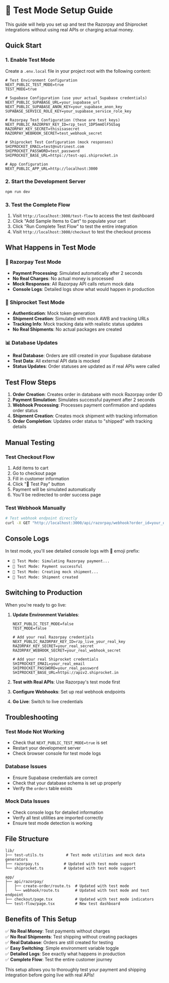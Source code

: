 # 🧪 Test Mode Setup Guide

This guide will help you set up and test the Razorpay and Shiprocket integrations without using real APIs or charging actual money.

## Quick Start

### 1. Enable Test Mode

Create a `.env.local` file in your project root with the following content:

```env
# Test Environment Configuration
NEXT_PUBLIC_TEST_MODE=true
TEST_MODE=true

# Supabase Configuration (use your actual Supabase credentials)
NEXT_PUBLIC_SUPABASE_URL=your_supabase_url
NEXT_PUBLIC_SUPABASE_ANON_KEY=your_supabase_anon_key
SUPABASE_SERVICE_ROLE_KEY=your_supabase_service_role_key

# Razorpay Test Configuration (these are test keys)
NEXT_PUBLIC_RAZORPAY_KEY_ID=rzp_test_1DP5mmOlF5G5ag
RAZORPAY_KEY_SECRET=thisisasecret
RAZORPAY_WEBHOOK_SECRET=test_webhook_secret

# Shiprocket Test Configuration (mock responses)
SHIPROCKET_EMAIL=test@nutrinest.com
SHIPROCKET_PASSWORD=test_password
SHIPROCKET_BASE_URL=https://test-api.shiprocket.in

# App Configuration
NEXT_PUBLIC_APP_URL=http://localhost:3000
```

### 2. Start the Development Server

```bash
npm run dev
```

### 3. Test the Complete Flow

1. Visit `http://localhost:3000/test-flow` to access the test dashboard
2. Click "Add Sample Items to Cart" to populate your cart
3. Click "Run Complete Test Flow" to test the entire integration
4. Visit `http://localhost:3000/checkout` to test the checkout process

## What Happens in Test Mode

### 🧪 Razorpay Test Mode
- **Payment Processing**: Simulated automatically after 2 seconds
- **No Real Charges**: No actual money is processed
- **Mock Responses**: All Razorpay API calls return mock data
- **Console Logs**: Detailed logs show what would happen in production

### 🚚 Shiprocket Test Mode
- **Authentication**: Mock token generation
- **Shipment Creation**: Simulated with mock AWB and tracking URLs
- **Tracking Info**: Mock tracking data with realistic status updates
- **No Real Shipments**: No actual packages are created

### 📊 Database Updates
- **Real Database**: Orders are still created in your Supabase database
- **Test Data**: All external API data is mocked
- **Status Updates**: Order statuses are updated as if real APIs were called

## Test Flow Steps

1. **Order Creation**: Creates order in database with mock Razorpay order ID
2. **Payment Simulation**: Simulates successful payment after 2 seconds
3. **Webhook Processing**: Processes payment confirmation and updates order status
4. **Shipment Creation**: Creates mock shipment with tracking information
5. **Order Completion**: Updates order status to "shipped" with tracking details

## Manual Testing

### Test Checkout Flow
1. Add items to cart
2. Go to checkout page
3. Fill in customer information
4. Click "🧪 Test Pay" button
5. Payment will be simulated automatically
6. You'll be redirected to order success page

### Test Webhook Manually
```bash
# Test webhook endpoint directly
curl -X GET "http://localhost:3000/api/razorpay/webhook?order_id=your_order_id"
```

## Console Logs

In test mode, you'll see detailed console logs with 🧪 emoji prefix:
- `🧪 Test Mode: Simulating Razorpay payment...`
- `🧪 Test Mode: Payment successful`
- `🧪 Test Mode: Creating mock shipment...`
- `🧪 Test Mode: Shipment created`

## Switching to Production

When you're ready to go live:

1. **Update Environment Variables**:
   ```env
   NEXT_PUBLIC_TEST_MODE=false
   TEST_MODE=false
   
   # Add your real Razorpay credentials
   NEXT_PUBLIC_RAZORPAY_KEY_ID=rzp_live_your_real_key
   RAZORPAY_KEY_SECRET=your_real_secret
   RAZORPAY_WEBHOOK_SECRET=your_real_webhook_secret
   
   # Add your real Shiprocket credentials
   SHIPROCKET_EMAIL=your_real_email
   SHIPROCKET_PASSWORD=your_real_password
   SHIPROCKET_BASE_URL=https://apiv2.shiprocket.in
   ```

2. **Test with Real APIs**: Use Razorpay's test mode first
3. **Configure Webhooks**: Set up real webhook endpoints
4. **Go Live**: Switch to live credentials

## Troubleshooting

### Test Mode Not Working
- Check that `NEXT_PUBLIC_TEST_MODE=true` is set
- Restart your development server
- Check browser console for test mode logs

### Database Issues
- Ensure Supabase credentials are correct
- Check that your database schema is set up properly
- Verify the `orders` table exists

### Mock Data Issues
- Check console logs for detailed information
- Verify all test utilities are imported correctly
- Ensure test mode detection is working

## File Structure

```
lib/
├── test-utils.ts          # Test mode utilities and mock data generators
├── razorpay.ts           # Updated with test mode support
└── shiprocket.ts         # Updated with test mode support

app/
├── api/razorpay/
│   ├── create-order/route.ts  # Updated with test mode
│   └── webhook/route.ts       # Updated with test mode and test endpoint
├── checkout/page.tsx          # Updated with test mode indicators
└── test-flow/page.tsx         # New test dashboard
```

## Benefits of This Setup

✅ **No Real Money**: Test payments without charges  
✅ **No Real Shipments**: Test shipping without creating packages  
✅ **Real Database**: Orders are still created for testing  
✅ **Easy Switching**: Simple environment variable toggle  
✅ **Detailed Logs**: See exactly what happens in production  
✅ **Complete Flow**: Test the entire customer journey  

This setup allows you to thoroughly test your payment and shipping integration before going live with real APIs!
